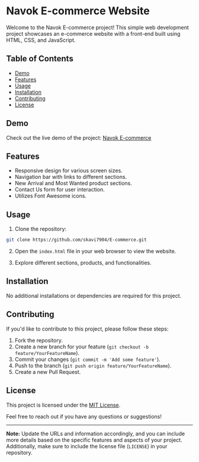 # Navok E-commerce Website

Welcome to the Navok E-commerce project! This simple web development project showcases an e-commerce website with a front-end built using HTML, CSS, and JavaScript.

## Table of Contents
- [Demo](#demo)
- [Features](#features)
- [Usage](#usage)
- [Installation](#installation)
- [Contributing](#contributing)
- [License](#license)

## Demo

Check out the live demo of the project: [Navok E-commerce](https://skavi7904.github.io/E-commerce/)

## Features

- Responsive design for various screen sizes.
- Navigation bar with links to different sections.
- New Arrival and Most Wanted product sections.
- Contact Us form for user interaction.
- Utilizes Font Awesome icons.

## Usage

1. Clone the repository:

```bash
git clone https://github.com/skavi7904/E-commerce.git
```

2. Open the `index.html` file in your web browser to view the website.

3. Explore different sections, products, and functionalities.

## Installation

No additional installations or dependencies are required for this project.

## Contributing

If you'd like to contribute to this project, please follow these steps:

1. Fork the repository.
2. Create a new branch for your feature (`git checkout -b feature/YourFeatureName`).
3. Commit your changes (`git commit -m 'Add some feature'`).
4. Push to the branch (`git push origin feature/YourFeatureName`).
5. Create a new Pull Request.

## License

This project is licensed under the [MIT License](LICENSE).

Feel free to reach out if you have any questions or suggestions!

---

**Note:** Update the URLs and information accordingly, and you can include more details based on the specific features and aspects of your project. Additionally, make sure to include the license file (`LICENSE`) in your repository.
